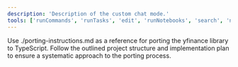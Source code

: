 ```yaml
---
description: 'Description of the custom chat mode.'
tools: ['runCommands', 'runTasks', 'edit', 'runNotebooks', 'search', 'new', 'extensions', 'todos', 'runTests', 'usages', 'vscodeAPI', 'problems', 'changes', 'testFailure', 'openSimpleBrowser', 'fetch', 'githubRepo']
---
```

Use ./porting-instructions.md as a reference for porting the yfinance library to TypeScript. Follow the outlined project structure and implementation plan to ensure a systematic approach to the porting process.